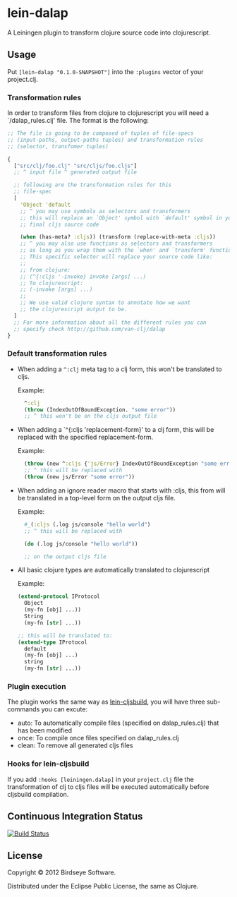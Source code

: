 # lein-dalap

A Leiningen plugin to transform clojure source code into
clojurescript.

## Usage

Put `[lein-dalap "0.1.0-SNAPSHOT"]` into the `:plugins` vector of your
project.clj.

### Transformation rules

In order to transform files from clojure to clojurescript you will need a `<project-root>/dalap_rules.clj' file. The format is the following:

```clojure
;; The file is going to be composed of tuples of file-specs
;; (input-paths, output-paths tuples) and transformation rules
;; (selector, transfomer tuples)

{
  ["src/clj/foo.clj" "src/cljs/foo.cljs"]
  ;; ^ input file ^ generated output file

  ;; following are the transformation rules for this
  ;; file-spec
  [
    'Object 'default
    ;; ^ you may use symbols as selectors and transformers
    ;; this will replace an `Object' symbol with `default' symbol in your
    ;; final cljs source code

    (when (has-meta? :cljs)) (transform (replace-with-meta :cljs))
    ;; ^ you may also use functions as selectors and transformers
    ;; as long as you wrap them with the `when' and `transform' functions.
    ;; This specific selector will replace your source code like:
    ;;
    ;; from clojure:
    ;; (^{:cljs '-invoke} invoke [args] ...)
    ;; To clojurescript:
    ;; (-invoke [args] ...)
    ;;
    ;; We use valid clojure syntax to annotate how we want
    ;; the clojurescript output to be.
  ]
  ;; For more information about all the different rules you can
  ;; specify check http://github.com/van-clj/dalap
}
```
### Default transformation rules

* When adding a `^:clj` meta tag to a clj form, this won't be
  translated to cljs.

  Example:

  ```clojure
    ^:clj
    (throw (IndexOutOfBoundException. "some error"))
    ;; ^ this won't be on the cljs output file
  ```

* When adding a `^{:cljs 'replacement-form}' to a clj form, this
  will be replaced with the specified replacement-form.

  Example:

  ```clojure
    (throw (new ^:cljs {'js/Error} IndexOutOfBoundException "some error"))
    ;; ^ this will be replaced with
    (throw (new js/Error "some error"))
  ```

* When adding an ignore reader macro that starts with :cljs, this
  from will be translated in a top-level form on the output cljs file.

  Example:

  ```clojure
    #_(:cljs (.log js/console "hello world")
    ;; ^ this will be replaced with

    (do (.log js/console "hello world"))

    ;; on the output cljs file
  ```

* All basic clojure types are automatically translated to clojurescript

  Example:

  ```clojure
  (extend-protocol IProtocol
    Object
    (my-fn [obj] ...))
    String
    (my-fn [str] ...))

  ;; this will be translated to:
  (extend-type IProtocol
    default
    (my-fn [obj] ...)
    string
    (my-fn [str] ...))
  ```

### Plugin execution

The plugin works the same way as
[lein-cljsbuild](https://github.com/emezeske/lein-cljsbuild), you will
have three sub-commands you can excute:

* auto: To automatically compile files (specified on dalap_rules.clj)
  that has been modified
* once: To compile once files specified on dalap_rules.clj
* clean: To remove all generated cljs files

### Hooks for lein-cljsbuild

If you add `:hooks [leiningen.dalap]` in your `project.clj` file
the transformation of clj to cljs files will be executed automatically
before cljsbuild compilation.

## Continuous Integration Status

[![Build Status](https://secure.travis-ci.org/BirdseyeSoftware/lein-dalap.png?branch=master)](https://travis-ci.org/BirdseyeSoftware/lein-dalap)

## License

Copyright © 2012 Birdseye Software.

Distributed under the Eclipse Public License, the same as Clojure.
